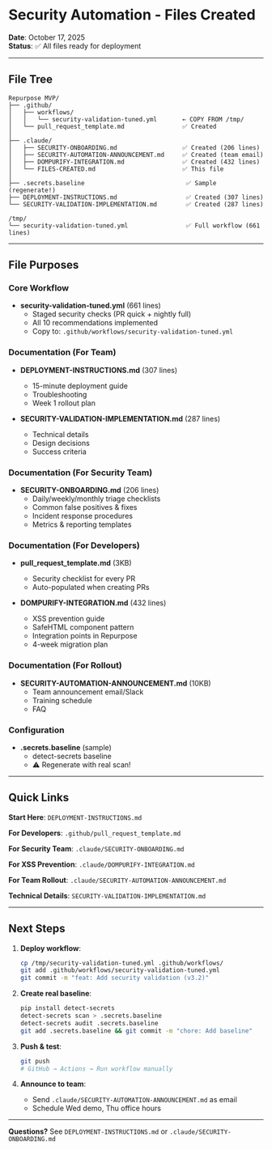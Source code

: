 # Security Automation - Files Created

**Date**: October 17, 2025  
**Status**: ✅ All files ready for deployment

---

## File Tree

```
Repurpose MVP/
├── .github/
│   ├── workflows/
│   │   └── security-validation-tuned.yml       ← COPY FROM /tmp/
│   └── pull_request_template.md                ✅ Created
│
├── .claude/
│   ├── SECURITY-ONBOARDING.md                  ✅ Created (206 lines)
│   ├── SECURITY-AUTOMATION-ANNOUNCEMENT.md     ✅ Created (team email)
│   ├── DOMPURIFY-INTEGRATION.md                ✅ Created (432 lines)
│   └── FILES-CREATED.md                        ✅ This file
│
├── .secrets.baseline                            ✅ Sample (regenerate!)
├── DEPLOYMENT-INSTRUCTIONS.md                   ✅ Created (307 lines)
└── SECURITY-VALIDATION-IMPLEMENTATION.md        ✅ Created (287 lines)

/tmp/
└── security-validation-tuned.yml                ✅ Full workflow (661 lines)
```

---

## File Purposes

### Core Workflow
- **security-validation-tuned.yml** (661 lines)
  - Staged security checks (PR quick + nightly full)
  - All 10 recommendations implemented
  - Copy to: `.github/workflows/security-validation-tuned.yml`

### Documentation (For Team)
- **DEPLOYMENT-INSTRUCTIONS.md** (307 lines)
  - 15-minute deployment guide
  - Troubleshooting
  - Week 1 rollout plan

- **SECURITY-VALIDATION-IMPLEMENTATION.md** (287 lines)
  - Technical details
  - Design decisions
  - Success criteria

### Documentation (For Security Team)
- **SECURITY-ONBOARDING.md** (206 lines)
  - Daily/weekly/monthly triage checklists
  - Common false positives & fixes
  - Incident response procedures
  - Metrics & reporting templates

### Documentation (For Developers)
- **pull_request_template.md** (3KB)
  - Security checklist for every PR
  - Auto-populated when creating PRs

- **DOMPURIFY-INTEGRATION.md** (432 lines)
  - XSS prevention guide
  - SafeHTML component pattern
  - Integration points in Repurpose
  - 4-week migration plan

### Documentation (For Rollout)
- **SECURITY-AUTOMATION-ANNOUNCEMENT.md** (10KB)
  - Team announcement email/Slack
  - Training schedule
  - FAQ

### Configuration
- **.secrets.baseline** (sample)
  - detect-secrets baseline
  - ⚠️ Regenerate with real scan!

---

## Quick Links

**Start Here**: `DEPLOYMENT-INSTRUCTIONS.md`

**For Developers**: `.github/pull_request_template.md`

**For Security Team**: `.claude/SECURITY-ONBOARDING.md`

**For XSS Prevention**: `.claude/DOMPURIFY-INTEGRATION.md`

**For Team Rollout**: `.claude/SECURITY-AUTOMATION-ANNOUNCEMENT.md`

**Technical Details**: `SECURITY-VALIDATION-IMPLEMENTATION.md`

---

## Next Steps

1. **Deploy workflow**:
   ```bash
   cp /tmp/security-validation-tuned.yml .github/workflows/
   git add .github/workflows/security-validation-tuned.yml
   git commit -m "feat: Add security validation (v3.2)"
   ```

2. **Create real baseline**:
   ```bash
   pip install detect-secrets
   detect-secrets scan > .secrets.baseline
   detect-secrets audit .secrets.baseline
   git add .secrets.baseline && git commit -m "chore: Add baseline"
   ```

3. **Push & test**:
   ```bash
   git push
   # GitHub → Actions → Run workflow manually
   ```

4. **Announce to team**:
   - Send `.claude/SECURITY-AUTOMATION-ANNOUNCEMENT.md` as email
   - Schedule Wed demo, Thu office hours

---

**Questions?** See `DEPLOYMENT-INSTRUCTIONS.md` or `.claude/SECURITY-ONBOARDING.md`
